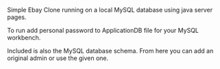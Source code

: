 Simple Ebay Clone running on a local MySQL database using java server pages. 

To run add personal password to ApplicationDB file for your MySQL workbench.  

Included is also the MySQL database schema.  From here you can add an original admin or use the given one.  
